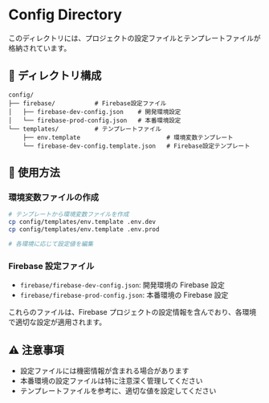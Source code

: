 # Config Directory

このディレクトリには、プロジェクトの設定ファイルとテンプレートファイルが格納されています。

## 📁 ディレクトリ構成

```
config/
├── firebase/           # Firebase設定ファイル
│   ├── firebase-dev-config.json    # 開発環境設定
│   └── firebase-prod-config.json   # 本番環境設定
└── templates/          # テンプレートファイル
    ├── env.template                        # 環境変数テンプレート
    └── firebase-dev-config.template.json   # Firebase設定テンプレート
```

## 🔧 使用方法

### 環境変数ファイルの作成

```bash
# テンプレートから環境変数ファイルを作成
cp config/templates/env.template .env.dev
cp config/templates/env.template .env.prod

# 各環境に応じて設定値を編集
```

### Firebase 設定ファイル

- `firebase/firebase-dev-config.json`: 開発環境の Firebase 設定
- `firebase/firebase-prod-config.json`: 本番環境の Firebase 設定

これらのファイルは、Firebase プロジェクトの設定情報を含んでおり、各環境で適切な設定が適用されます。

## ⚠️ 注意事項

- 設定ファイルには機密情報が含まれる場合があります
- 本番環境の設定ファイルは特に注意深く管理してください
- テンプレートファイルを参考に、適切な値を設定してください
